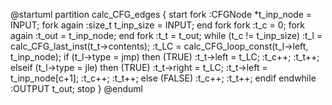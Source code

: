 @startuml
partition calc_CFG_edges {
start
    fork
        :CFGNode *t_inp_node = INPUT;
    fork again
        :size_t t_inp_size = INPUT;
    end fork
    fork
        :t_c = 0;
    fork again
        :t_out = t_inp_node;
    end fork
    :t_t = t_out;
    while (t_c != t_inp_size)
        :t_l = calc_CFG_last_inst(t_t->contents);
        :t_LC = calc_CFG_loop_const(t_l->left, t_inp_node);
        if (t_l->type = jmp) then (TRUE)
            :t_t->left = t_LC;
            :t_c++;
            :t_t++;
        elseif (t_l->type = jle) then (TRUE)
            :t_t->right = t_LC;
            :t_t->left = t_inp_node[c+1];
            :t_c++;
            :t_t++;
        else (FALSE)
            :t_c++;
            :t_t++;
        endif
    endwhile
    :OUTPUT t_out;
stop
}
@enduml
